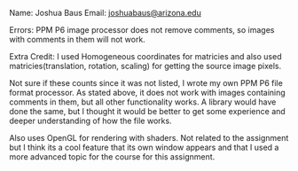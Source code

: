 Name: Joshua Baus
Email: joshuabaus@arizona.edu


Errors:
PPM P6 image processor does not remove comments, so images
with comments in them will not work.


Extra Credit:
I used Homogeneous coordinates for matricies and also used 
matricies(translation, rotation, scaling) for getting the
source image pixels.

Not sure if these counts since it was not listed, I wrote my
own PPM P6 file format processor. As stated above, it does
not work with images containing comments in them, but all
other functionality works. A library would have done the 
same, but I thought it would be better to get some 
experience and deeper understanding of how the file works.

Also uses OpenGL for rendering with shaders. Not related to the
assignment but I think its a cool feature that its own window
appears and that I used a more advanced topic for the course
for this assignment.


